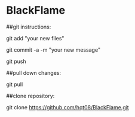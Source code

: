 BlackFlame
==========

##git instructions:
    
git add "your new files"

git commit -a -m "your new message"

git push
    
##pull down changes:

git pull

##clone repository:

git clone https://github.com/hqt08/BlackFlame.git
